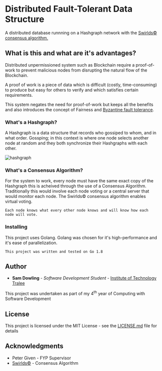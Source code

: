 # Distributed Fault-Tolerant Data Structure

A distributed database runnning on a Hashgraph network with the [Swirlds&#169; consensus algorithm.](http://www.swirlds.com/downloads/SWIRLDS-TR-2016-01.pdf)

## What is this and what are it's advantages?

Distributed unpermissioned system such as Blockchain require a proof-of-work to prevent malicious nodes from disrupting the natural flow of the Blockchain.

A proof of work is a piece of data which is difficult (costly, time-consuming) to produce but easy for others to verify and which satisfies certain requirements.

This system negates the need for proof-of-work but keeps all the benefits and also introduces the concept of Fairness and [Byzantine fault tolerance](https://en.wikipedia.org/wiki/Byzantine_fault_tolerance).

### What's a Hashgraph?

A Hashgraph is a data structure that records who gossiped to whom, and in what order.
Gossping; in this context is where one node selects another node at random and they both synchronize their Hashgraphs with each other.

![hashgraph](http://i.imgur.com/RQ6Py44.png)

### What's a Consensus Algorithm?

For the system to work, every node must have the same exact copy of the Hashgraph this is acheived through the use of a Consensus Algorithm. Traditionally this would involve each node voting or a central server that would monitor each node. The Swirlds&#169; consensus algorithm enables virtual voting.

`Each node knows what every other node knows and will know how each node will vote.`

### Installing

This project uses Golang. Golang was chosen for it's high-performance and it's ease of parallelization.

```
This project was written and tested on Go 1.8
```

## Author

* **Sam Dowling** - *Software Development Student* - [Institute of Technology Tralee](http://ittralee.ie)

This project was undertaken as part of my 4<sup>th</sup> year of Computing with Software Development 

## License

This project is licensed under the MIT License - see the [LICENSE.md](LICENSE.md) file for details

## Acknowledgments

* Peter Given - FYP Supervisor 
* [Swirlds&#169;](http://www.swirlds.com/) - Consensus Algorithm
